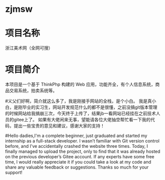 # zjmsw
# 项目名称
浙江美术网（全网可搜）

# 项目简介
本项目是一个基于 ThinkPhp 构建的 Web 应用，功能齐全，有个人信息系统，商品交易系统，拍卖系统等。

#义父们好啊，简介就这么多了，我是刚接手网站的全栈，是个小白。
 我是真小白，是刚毕业的实习生，网站开发规范什么的都不是很懂，之前没搞git版本管理的时候网站给我搞崩三次，今天终于上传了，结果jb一看网站已经挂在之前技术人员的gitee上了。
 如果有大佬闲来无事，望能请各位大佬抽空帮忙看一下我的代码，提出一些宝贵的意见和建议，感谢大家的支持！

#Hello dadies,I'm a complete beginner, just graduated and started my internship as a full-stack developer. I wasn’t familiar with Git version control before, and I've accidentally crashed the website three times. Today, I finally managed to upload the project, only to find that it was already hosted on the previous developer’s Gitee account.
If any experts have some free time, I would really appreciate it if you could take a look at my code and share any valuable feedback or suggestions. Thanks so much for your support!


 
